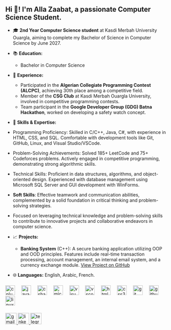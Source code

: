 <h2 align="left">Hi 👋! I'm Alla Zaabat, a passionate Computer Science Student.</h2>

- 🎓 **2nd Year Computer Science student** at Kasdi Merbah University Ouargla, aiming to complete my Bachelor of Science in Computer Science by June 2027.

- 📚 **Education:** 
  - Bachelor in Computer Science

- 💼 **Experience:**
  - Participated in the **Algerian Collegiate Programming Contest (ALCPC)**, achieving 30th place among a competitive field.
  - Member of the **CSG Club** at Kasdi Merbah Ouargla University, involved in competitive programming contests.
  - Team participant in the **Google Developer Group (GDG) Batna Hackathon**, worked on developing a safety watch concept.

- 🌟 **Skills & Expertise:**
-  Programming Proficiency: Skilled in C/C++, Java, C#, with experience in HTML, CSS, and SQL. Comfortable with development tools like Git, GitHub, Linux, and Visual Studio/VSCode.
-  Problem-Solving Achievements: Solved 185+ LeetCode and 75+ Codeforces problems. Actively engaged in competitive programming, demonstrating strong algorithmic skills.
-  Technical Skills: Proficient in data structures, algorithms, and object-oriented design. Experienced with database management using Microsoft SQL Server and GUI development with WinForms.
-  **Soft Skills**: Effective teamwork and communication abilities, complemented by a solid foundation in critical thinking and problem-solving strategies.
-  Focused on leveraging technical knowledge and problem-solving skills to contribute to innovative projects and collaborative endeavors in computer science.

- 📈 **Projects:**
  - **Banking System** (C++): A secure banking application utilizing OOP and OOD principles. Features include real-time transaction processing, account management, an internal email system, and a currency exchange module. [View Project on GitHub](https://github.com/Alazaabat/CppBankingSystem)

- 🌐 **Languages:** English, Arabic, French.
###

<div align="left">
  <img src="https://cdn.jsdelivr.net/gh/devicons/devicon/icons/cplusplus/cplusplus-original.svg" height="30" alt="cplusplus logo"  />
  <img width="12" />
  <img src="https://cdn.jsdelivr.net/gh/devicons/devicon/icons/java/java-original.svg" height="30" alt="java logo"  />
  <img width="12" />
  <img src="https://cdn.jsdelivr.net/gh/devicons/devicon/icons/csharp/csharp-original.svg" height="30" alt="csharp logo"  />
  <img width="12" />
  <img src="https://cdn.jsdelivr.net/gh/devicons/devicon/icons/microsoftsqlserver/microsoftsqlserver-plain.svg" height="30" alt="microsoftsqlserver logo"  />
  <img width="12" />
  <img src="https://cdn.jsdelivr.net/gh/devicons/devicon/icons/visualstudio/visualstudio-plain.svg" height="30" alt="visualstudio logo"  />
  <img width="12" />
  <img src="https://cdn.jsdelivr.net/gh/devicons/devicon/icons/vscode/vscode-original.svg" height="30" alt="vscode logo"  />
  <img width="12" />
  <img src="https://cdn.jsdelivr.net/gh/devicons/devicon/icons/html5/html5-original.svg" height="30" alt="html5 logo"  />
  <img width="12" />
  <img src="https://cdn.jsdelivr.net/gh/devicons/devicon/icons/css3/css3-original.svg" height="30" alt="css3 logo"  />
  <img width="12" />
  <img src="https://cdn.jsdelivr.net/gh/devicons/devicon/icons/git/git-original.svg" height="30" alt="git logo"  />
  <img width="12" />
  <img src="https://cdn.jsdelivr.net/gh/devicons/devicon/icons/github/github-original.svg" height="30" alt="github logo"  />
  <img width="12" />
  <img src="https://cdn.jsdelivr.net/gh/devicons/devicon/icons/linux/linux-original.svg" height="30" alt="linux logo"  />
</div>

###

<div align="left">
  <a href="mailto:zaabat.alla@univ-ouargla.dz" target="_blank">
    <img src="https://img.shields.io/static/v1?message=Gmail&logo=gmail&label=&color=D14836&logoColor=white&labelColor=&style=for-the-badge" height="35" alt="gmail logo"  />
  </a>
  <a href="https://www.linkedin.com/in/alla-zaabat/" target="_blank">
    <img src="https://img.shields.io/static/v1?message=LinkedIn&logo=linkedin&label=&color=0077B5&logoColor=white&labelColor=&style=for-the-badge" height="35" alt="linkedin logo"  />
  </a>
  <a href="https://t.me/Alazaabat" target="_blank">
    <img src="https://img.shields.io/static/v1?message=Telegram&logo=telegram&label=&color=2CA5E0&logoColor=white&labelColor=&style=for-the-badge" height="35" alt="telegram logo"  />
  </a>
</div>

###




